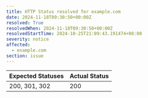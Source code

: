 ```yaml
---
title: HTTP Status resolved for example.com
date: 2024-11-18T09:30:50+00:00Z
resolved: True
resolvedWhen: 2024-11-18T09:30:50+00:00Z
resolvedStartTime: 2024-10-25T21:09:43.191474+00:00
severity: notice
affected:
  - example.com
section: issue
---
```


| Expected Statuses | Actual Status  |
|-------------------|----------------|
| 200, 301, 302 | 200 |
